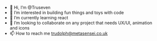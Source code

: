 - 👋 Hi, I’m @Truseven
- 👀 I’m interested in building fun things and toys with code
- 🌱 I’m currently learning react
- 💞️ I’m looking to collaborate on any project that needs UX/UI, animation and icons
- 📫 How to reach me trudolph@metasensei.co.uk

<!---
Truseven/Truseven is a ✨ special ✨ repository because its `README.md` (this file) appears on your GitHub profile.
You can click the Preview link to take a look at your changes.
--->
